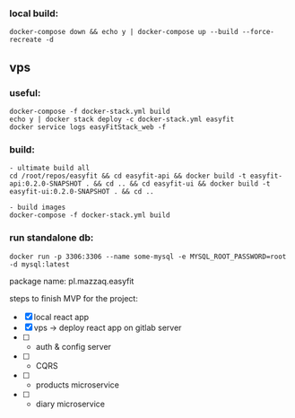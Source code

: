 ### local build:
```
docker-compose down && echo y | docker-compose up --build --force-recreate -d
```

## vps

### useful:
```
docker-compose -f docker-stack.yml build
echo y | docker stack deploy -c docker-stack.yml easyfit
docker service logs easyFitStack_web -f
```

### build:
```
- ultimate build all
cd /root/repos/easyfit && cd easyfit-api && docker build -t easyfit-api:0.2.0-SNAPSHOT . && cd .. && cd easyfit-ui && docker build -t easyfit-ui:0.2.0-SNAPSHOT . && cd ..

- build images
docker-compose -f docker-stack.yml build

```

### run standalone db:
```
docker run -p 3306:3306 --name some-mysql -e MYSQL_ROOT_PASSWORD=root -d mysql:latest
```
package name:
pl.mazzaq.easyfit

steps to finish MVP for the project:
- [x] local react app
- [x] vps -> deploy react app on gitlab server
- [ ] + auth & config server
- [ ] + CQRS
- [ ] + products microservice
- [ ] + diary microservice